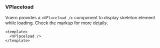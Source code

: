 ### VPlaceload

Vuero provides a `<VPlaceload />` component to display skeleton element
while loading. Check the markup for more details.

<!--code-->

```vue
<template>
  <VPlaceload />
</template>
```

<!--/code-->

<!--example-->

<VPlaceload />

<!--/example-->
